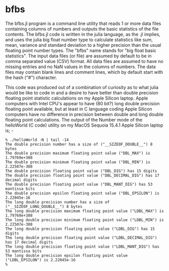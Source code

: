 # bfbs
The bfbs.jl program is a command line utility that reads 1 or more data files containing columns of numbers and outputs the basic statistics of the file contents.
The bfbs.jl code is written in the julia language, as the .jl implies, and uses the julia big float number type to calculate statistics like sum, mean,
variance and standard deviation to a higher precision than the usual floating point number types. The "bfbs" name stands for "big float basic statistics".
The input data files (or file) are assumed by default to be in comma separated value (CSV) format. All data files are assumed to have no missing entries and
no NaN values in the columns of numbers. The data files may contain blank lines and comment lines, which by default start with the hash ("#") character.

This code was produced out of a combination of curiosity as to what julia would be like to code in and a desire to have better than double precision floating point
statistic calculations on my Apple Silicon laptop. Apple computers with Intel CPU's appear to have (80 bit?) long double precision floating point available,
but at least in C language coding Apple Silicon computers have no difference in precision between double and long double floating point calculations.
The output of the Number mode of the helloWorld (C code) utility on my MacOS Sequoia 15.4.1 Apple Silicon laptop is; -
```
% ./helloWorld -N | tail -14
The double precision number has a size of ("__SIZEOF_DOUBLE__") 8 bytes
The double precision maximum floating point value ("DBL_MAX") is 1.79769e+308
The double precision minimum floating point value ("DBL_MIN") is 2.22507e-308
The double precision floating point value ("DBL_DIG") has 15 digits
The double precision floating point value ("DBL_DECIMAL_DIG") has 17 decimal digits
The double precision floating point value ("DBL_MANT_DIG") has 53 mantissa bits
The double precision epsilon floating point value ("DBL_EPSILON") is 2.22045e-16
The long double precision number has a size of ("__SIZEOF_LONG_DOUBLE__") 8 bytes
The long double precision maximum floating point value ("LDBL_MAX") is 1.79769e+308
The long double precision minimum floating point value ("LDBL_MIN") is 2.22507e-308
The long double precision floating point value ("LDBL_DIG") has 15 digits
The long double precision floating point value ("LDBL_DECIMAL_DIG") has 17 decimal digits
The long double precision floating point value ("LDBL_MANT_DIG") has 53 mantissa bits
The long double precision epsilon floating point value ("LDBL_EPSILON") is 2.22045e-16
%
```
